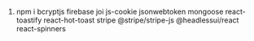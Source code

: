 1. npm i bcryptjs firebase joi js-cookie jsonwebtoken mongoose react-toastify react-hot-toast stripe @stripe/stripe-js @headlessui/react react-spinners